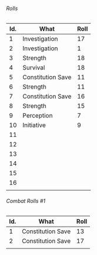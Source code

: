 

###### Rolls
| Id. | What              | Roll |
| --- | ----------------- | ---- |
| 1   | Investigation     | 17   |
| 2   |Investigation| 1    |
| 3   | Strength          | 18   |
| 4   | Survival          | 18   |
| 5   | Constitution Save | 11   |
| 6   | Strength          | 11   |
| 7   | Constitution Save | 16   |
| 8   | Strength          | 15   |
| 9   | Perception        | 7    |
| 10  | Initiative        | 9    |
| 11  |                   |      |
| 12  |                   |      |
| 13  |                   |      |
| 14  |                   |      |
| 15  |                   |      |
| 16  |                   |      |
|     |                   |      |

###### Combat Rolls #1
| Id. | What              | Roll |
| --- | ----------------- | ---- |
| 1   | Constitution Save | 13   |
| 2   | Constitution Save | 17   |
|     |                   |      |
